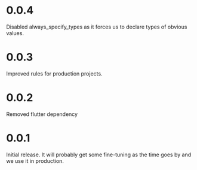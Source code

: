 # 0.0.4
Disabled always_specify_types as it forces us to declare types of obvious values. 

# 0.0.3
Improved rules for production projects.

# 0.0.2
Removed flutter dependency

# 0.0.1
Initial release. It will probably get some fine-tuning as the time goes by and we use it in production.